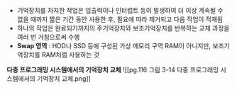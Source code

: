 - 기억장치를 차지한 작업은 입출력이나 인터럽트 등이 발생하여 더 이상 계속될 수 없을 때까지 짧은 기간 동안 사용한 후, 필요에 따라 제거되고 다음 작업이 적재됨
- 하나의 작업은 완료되기까지의 주기억장치와 보조기억장치를 반복하는 교체 과정을 여러 번 거침으로써 수행
- **Swap 영역** : HDD나 SSD 등에 구성된 가상 메모리 구역
	RAM이 아니지만, 보조기억장치를 RAM처럼 사용하는 것

**다중 프로그래밍 시스템에서의 기억장치 교체**
![[pg.116 그림 3-14 다중 프로그래밍 시스템에서의 기억장치 교체.png]]